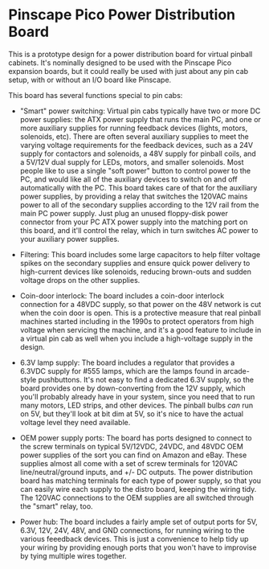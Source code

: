 # Pinscape Pico Power Distribution Board

This is a prototype design for a power distribution board for virtual
pinball cabinets.  It's nominally designed to be used with the
Pinscape Pico expansion boards, but it could really be used with just
about any pin cab setup, with or without an I/O board like Pinscape.

This board has several functions special to pin cabs:

* "Smart" power switching: Virtual pin cabs typically have two or
more DC power supplies: the ATX power supply that runs the main PC,
and one or more auxiliary supplies for running feedback devices
(lights, motors, solenoids, etc).  There are often several auxiliary
supplies to meet the varying voltage requirements for the feedback
devices, such as a 24V supply for contactors and solenoids, a 48V
supply for pinball coils, and a 5V/12V dual supply for LEDs, motors,
and smaller solenoids.  Most people like to use a single "soft power"
button to control power to the PC, and would like all of the auxiliary
devices to switch on and off automatically with the PC.  This board
takes care of that for the auxiliary power supplies, by providing a
relay that switches the 120VAC mains power to all of the secondary
supplies according to the 12V rail from the main PC power supply.
Just plug an unused floppy-disk power connector from your PC ATX
power supply into the matching port on this board, and it'll control
the relay, which in turn switches AC power to your auxiliary power
supplies.

* Filtering: This board includes some large capacitors to help filter
voltage spikes on the secondary supplies and ensure quick power
delivery to high-current devices like solenoids, reducing brown-outs
and sudden voltage drops on the other supplies.

* Coin-door interlock: The board includes a coin-door interlock
connection for a 48VDC supply, so that power on the 48V network is
cut when the coin door is open.  This is a protective measure that
real pinball machines started including in the 1990s to protect
operators from high voltage when servicing the machine, and it's
a good feature to include in a virtual pin cab as well when you
include a high-voltage supply in the design.

* 6.3V lamp supply: The board includes a regulator that provides a
6.3VDC supply for #555 lamps, which are the lamps found in
arcade-style pushbuttons.  It's not easy to find a dedicated 6.3V
supply, so the board provides one by down-converting from the 12V
supply, which you'll probably already have in your system, since you
need that to run many motors, LED strips, and other devices.  The
pinball bulbs *can* run on 5V, but they'll look at bit dim at 5V,
so it's nice to have the actual voltage level they need available.

* OEM power supply ports: The board has ports designed to connect
to the screw terminals on typical 5V/12VDC, 24VDC, and 48VDC OEM
power supplies of the sort you can find on Amazon and eBay.  These
supplies almost all come with a set of screw terminals for 120VAC
line/neutral/ground inputs, and +/- DC outputs.  The power distribution
board has matching terminals for each type of power supply, so that
you can easily wire each supply to the distro board, keeping the
wiring tidy.  The 120VAC connections to the OEM supplies are all
switched through the "smart" relay, too.

* Power hub: The board includes a fairly ample set of output ports for
5V, 6.3V, 12V, 24V, 48V, and GND connections, for running wiring to
the various feeedback devices.  This is just a convenience to help
tidy up your wiring by providing enough ports that you won't have to
improvise by tying multiple wires together.
